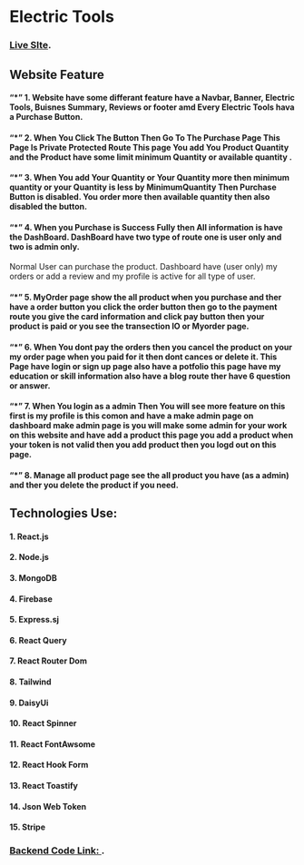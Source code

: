 # Electric Tools

 ### [Live SIte](https://tools-a576c.web.app/).

## Website Feature

#### “*” 1. Website have some differant feature have a Navbar, Banner, Electric Tools, Buisnes Summary, Reviews or footer amd Every Electric Tools hava a Purchase Button.

#### “*” 2. When You Click The Button Then Go To The Purchase Page This Page Is Private Protected Route This page You add You Product Quantity and the Product have some limit minimum Quantity or available quantity .

#### “*” 3. When You add Your Quantity or Your Quantity more then minimum quantity or your Quantity is less by MinimumQuantity Then Purchase Button is disabled. You order more then available quantity then also disabled the button.

#### “*” 4. When you Purchase is Success Fully then All information is have the DashBoard. DashBoard have two type of route one is user only and two is admin only.
Normal User can purchase the product. Dashboard have (user only) my orders or add a review and my profile is active for all type of user.

#### “*” 5. MyOrder page show the all product when you purchase and ther have a order button you click the order button then go to the payment route you give the card information and click pay button then your product is paid or you see the transection IO or Myorder page.  

#### “*” 6. When You dont pay the orders then you cancel the product on your my order page when you paid for it then dont cances or delete it. This Page have login or sign up page also have a potfolio this page have my education or skill information also have a blog route ther have 6 question or answer.

#### “*” 7. When You login as a admin Then You will see more feature on this first is my profile is this comon and have a make admin page on dashboard make admin page is you will make some admin for your work on this website and have add a product this page you add a product when your token is not valid then you add product then you logd out on this page.
#### “*” 8. Manage all product page see the all product you have (as a admin) and ther you delete the product if you need.
## 
## Technologies Use:
#### 1. React.js                   
#### 2. Node.js
#### 3. MongoDB
#### 4. Firebase
#### 5. Express.sj
#### 6. React Query
#### 7. React Router Dom
#### 8. Tailwind
#### 9. DaisyUi
#### 10. React Spinner 
#### 11. React FontAwsome
#### 12. React Hook Form
#### 13. React Toastify
#### 14. Json Web Token
#### 15. Stripe

###  [Backend Code Link: ](https://github.com/programming-hero-web-course1/manufacturer-website-server-side-Tanjinhossain1).
